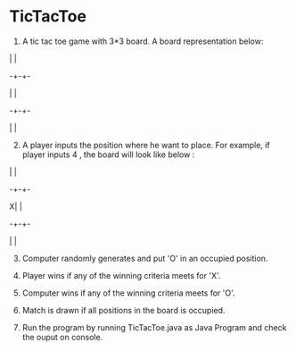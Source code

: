 # TicTacToe

1. A tic tac toe game with 3*3 board. A board representation below: 

 | | 
 
-+-+-

 | | 
 
-+-+-

 | | 
 
 
2. A player inputs the position where he want to place. For example, if player inputs 4 , the board will look like below :

 | | 
 
-+-+-

X| |

-+-+-

 | | 
 
 
3. Computer randomly generates and put 'O' in an occupied position.

4. Player wins if any of the winning criteria meets for 'X'.

5. Computer wins if any of the winning criteria meets for 'O'.

6. Match is drawn if all positions in the board is occupied.

7. Run the program by running TicTacToe.java as Java Program and check the ouput on console.
